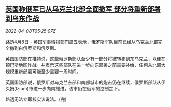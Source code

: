 <!--1649395863000-->
[英国称俄军已从乌克兰北部全面撤军 部分将重新部署到乌东作战](https://cn.reuters.com/article/britain-intelligence-ukraine-0408-idCNKCS2M00CY)
------

<div><i>2022-04-08T05:25:07Z</i></div><p>路透4月8日 - 英国军事情报部门周五表示，俄罗斯军队目前已经从乌克兰北部完全撤到白俄罗斯和俄罗斯。</p><p>英国国防部在推特说，这些俄罗斯部队至少有一部分将被转移到东乌克兰，以便在顿巴斯地区作战。并表示这些部队在进一步向东部署之前需要补给，任何从北部大规模重新部署可能至少需要一周时间。</p><p>英国国防部说，俄罗斯对乌克兰东部和南部城市的炮击仍在继续，俄罗斯部队从伊久姆(Izium)市进一步向南推进，该市仍在俄军的控制之下。</p><p>路透无法立即核实该说法。(完)</p>
